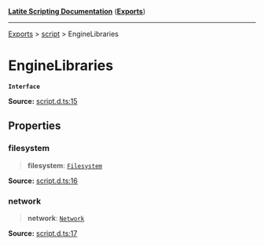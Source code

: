 [**Latite Scripting Documentation**](../../README.md) ([**Exports**](../../exports.md))

---

[Exports](../../exports.md) > [script](../index.md) > EngineLibraries

# EngineLibraries

**`Interface`**

**Source:** [script.d.ts:15](https://github.com/LatiteScripting/latitescripting.github.io/blob/be6d927/definitions/script.d.ts#L15)

## Properties

### filesystem

> **filesystem**: [`Filesystem`](../../module.lib_filesystem/namespaces/namespace.include/interfaces/interface.Filesystem.md)

**Source:** [script.d.ts:16](https://github.com/LatiteScripting/latitescripting.github.io/blob/be6d927/definitions/script.d.ts#L16)

### network

> **network**: [`Network`](../../module.lib_filesystem/namespaces/namespace.include/interfaces/interface.Network.md)

**Source:** [script.d.ts:17](https://github.com/LatiteScripting/latitescripting.github.io/blob/be6d927/definitions/script.d.ts#L17)
